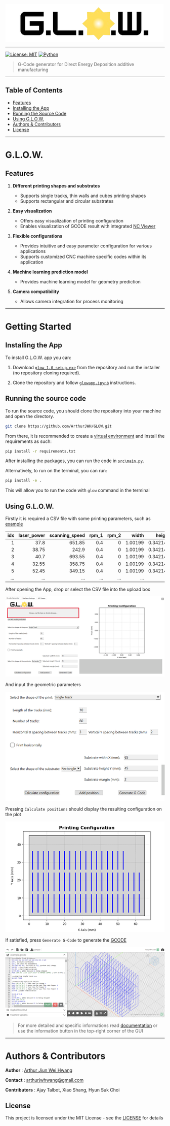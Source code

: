 ![GLOW Logo](assets/img/title.png)

<hr>

[![License: MIT](https://img.shields.io/badge/License-MIT-yellow.svg)](LICENSE)
[![Python](https://img.shields.io/badge/python-3.8--3.11-blue.svg)](https://www.python.org/downloads/)

> G-Code generator for Direct Energy Deposition additive manufacturing

<hr>

## Table of Contents

- [Features](#features)
- [Installing the App](#installing-the-app)
- [Running the Source Code](#running-the-source-code)
- [Using G.L.O.W.](#using-glow)
- [Authors & Contributors](#authors--contributors)
- [License](#license)

<hr>

# G.L.O.W.

## Features

1. **Different printing shapes and substrates**
    - Supports single tracks, thin walls and cubes printing shapes
    - Supports rectangular and circular substrates

2. **Easy visualization**
    - Offers easy visualization of printing configuration
    - Enables visualization of GCODE result with integrated [NC Viewer](https://ncviewer.com/)

3. **Flexible configurations**
    - Provides intuitive and easy parameter configuration for various applications
    - Supports customized CNC machine specific codes within its application

4. **Machine learning prediction model**
    - Provides machine learning model for geometry prediction

5. **Camera compatibility**
    - Allows camera integration for process monitoring

<hr>

# Getting Started

## Installing the App

To install G.L.O.W. app you can:

1. Download [`glow_1.0_setup.exe`](glow_1.0_setup.exe) from the repository and run the installer (no repository cloning required).

2. Clone the repository and follow [`glowapp.ipynb`](glowapp.ipynb) instructions.

## Running the source code

To run the source code, you should clone the repository into your machine and open the directory.

```bash
git clone https://github.com/ArthurJWH/GLOW.git
```

From there, it is recommended to create a [virtual environment](https://docs.python.org/3/library/venv.html) and install the requirements as such:

```bash
pip install -r requirements.txt
```

After installing the packages, you can run the code in [`src\main.py`](src/main.py).

Alternatively, to run on the terminal, you can run:

```bash
pip install -e .
```

This will allow you to run the code with `glow` command in the terminal

## Using G.L.O.W.

Firstly it is required a CSV file with some printing parameters, such as [example](docs/example/example.csv)

|   idx |   laser_power |   scanning_speed |   rpm_1 |   rpm_2 |   width |   height |   hatch_spacing |
|------:|--------------:|-----------------:|--------:|--------:|--------:|---------:|----------------:|
|     1 |         37.8  |           651.85 |     0.4 |       0 | 1.00199 | 0.342144 |             0.3 |
|     2 |         38.75 |           242.9  |     0.4 |       0 | 1.00199 | 0.342144 |             0.3 |
|     3 |         40.7  |           693.55 |     0.4 |       0 | 1.00199 | 0.342144 |             0.3 |
|     4 |         32.55 |           358.75 |     0.4 |       0 | 1.00199 | 0.342144 |             0.3 |
|     5 |         52.45 |           349.15 |     0.4 |       0 | 1.00199 | 0.342144 |             0.3 |
| ...   | ...           | ...              | ...     | ...     | ...     | ...      | ...             |

After opening the App, drop or select the CSV file into the upload box

![File upload box](docs/example/file_upload_box.png)

And input the geometric parameters

![Input parameters](docs/example/input_parameters.png)

Pressing `Calculate positions` should display the resulting configuration on the plot

![Printing configuration](docs/example/printing_configuration.png)

If satisfied, press `Generate G-Code` to generate the [GCODE](docs/example/example.gcode)

![NC Viewer](docs/example/nc_viewer.png)

> For more detailed and specific informations read [documentation](docs/info.md) or use the information button in the top-right corner of the GUI

<hr>

# Authors & Contributors

**Author** : [Arthur Jiun Wei Hwang](https://github.com/ArthurJWH)

**Contact** : [arthurjwhwang@gmail.com](mailto:arthurjwhwang@gmail.com)

**Contributors** : Ajay Talbot, Xiao Shang, Hyun Suk Choi

## License

This project is licensed under the MIT License - see the [LICENSE](LICENSE) for details